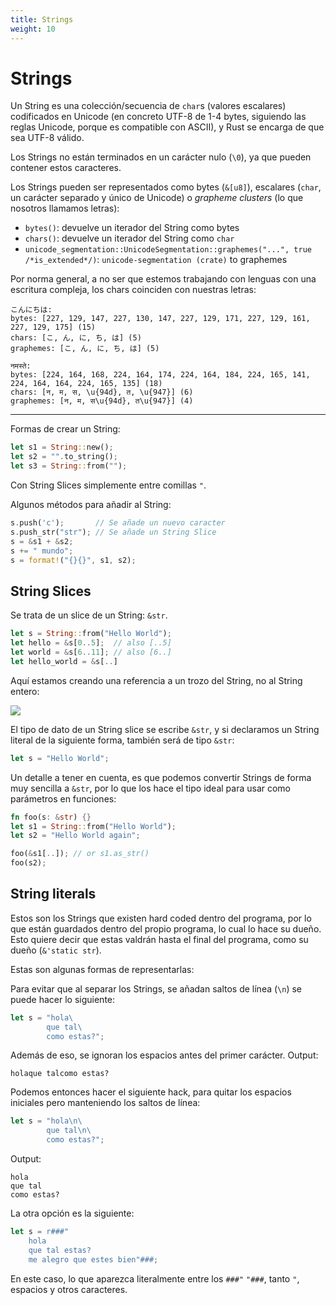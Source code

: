 ```yaml
---
title: Strings
weight: 10
---
```


# Strings
Un String es una colección/secuencia de `char`s (valores escalares) codificados
en Unicode (en concreto UTF-8 de 1-4 bytes, siguiendo las reglas Unicode, porque
es compatible con ASCII), y Rust se encarga de que sea UTF-8 válido.

Los Strings no están terminados en un carácter nulo (`\0`), ya que pueden
contener estos caracteres.

Los Strings pueden ser representados como bytes (`&[u8]`), escalares (`char`,
un carácter separado y único de Unicode) o _grapheme clusters_ (lo que nosotros
llamamos letras):
+ `bytes()`: devuelve un iterador del String como bytes
+ `chars()`: devuelve un iterador del String como `char`
+ `unicode_segmentation::UnicodeSegmentation::graphemes("...", true /*is_extended*/)`:
`unicode-segmentation (crate)` to graphemes

Por norma general, a no ser que estemos trabajando con lenguas con una escritura
compleja, los chars coinciden con nuestras letras:

```
こんにちは:
bytes: [227, 129, 147, 227, 130, 147, 227, 129, 171, 227, 129, 161, 227, 129, 175] (15)
chars: [こ, ん, に, ち, は] (5)
graphemes: [こ, ん, に, ち, は] (5)

नमस्ते:
bytes: [224, 164, 168, 224, 164, 174, 224, 164, 184, 224, 165, 141, 224, 164, 164, 224, 165, 135] (18)
chars: [न, म, स, \u{94d}, त, \u{947}] (6)
graphemes: [न, म, स\u{94d}, त\u{947}] (4)
```

--------------------------------------------------------------------------------

Formas de crear un String:

```rs
let s1 = String::new();
let s2 = "".to_string();
let s3 = String::from("");
```

Con String Slices simplemente entre comillas `"`.

Algunos métodos para añadir al String:

```rs
s.push('c');       // Se añade un nuevo caracter
s.push_str("str"); // Se añade un String Slice
s = &s1 + &s2;
s += " mundo";
s = format!("{}{}", s1, s2);
```

##  String Slices
Se trata de un slice de un String: `&str`.

```rs
let s = String::from("Hello World");
let hello = &s[0..5];  // also [..5]
let world = &s[6..11]; // also [6..]
let hello_world = &s[..]
```

Aquí estamos creando una referencia a un trozo del String, no al String entero:

![](https://doc.rust-lang.org/book/img/trpl04-06.svg)

El tipo de dato de un String slice se escribe `&str`, y si declaramos un String
literal de la siguiente forma, también será de tipo `&str`:

```rs
let s = "Hello World";
```

Un detalle a tener en cuenta, es que podemos convertir Strings de forma muy
sencilla a `&str`, por lo que los hace el tipo ideal para usar como parámetros
en funciones:

```rs
fn foo(s: &str) {}
let s1 = String::from("Hello World");
let s2 = "Hello World again";

foo(&s1[..]); // or s1.as_str()
foo(s2);
```

## String literals
Estos son los Strings que existen hard coded dentro del programa, por lo que
están guardados dentro del propio programa, lo cual lo hace su dueño. Esto
quiere decir que estas valdrán hasta el final del programa, como su dueño
(`&'static str`).

Estas son algunas formas de representarlas:

Para evitar que al separar los Strings, se añadan saltos de línea (`\n`) se
puede hacer lo siguiente:

```rs
let s = "hola\
        que tal\
        como estas?";
```

Además de eso, se ignoran los espacios antes del primer carácter. Output:

```
holaque talcomo estas?
```

Podemos entonces hacer el siguiente hack, para quitar los espacios iniciales
pero manteniendo los saltos de línea:

```rs
let s = "hola\n\
        que tal\n\
        como estas?";
```

Output:

```
hola
que tal
como estas?
```

La otra opción es la siguiente:

```rs
let s = r###"
    hola
    que tal estas?
    me alegro que estes bien"###;
```

En este caso, lo que aparezca literalmente entre los `###"` `"###`, tanto `"`,
espacios y otros caracteres.
